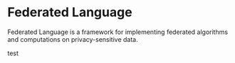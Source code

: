 # Federated Language

Federated Language is a framework for implementing federated algorithms and
computations on privacy-sensitive data.

test
